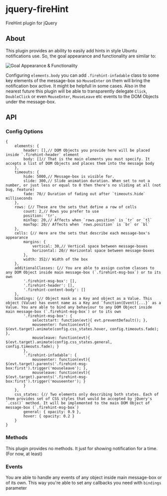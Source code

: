 jquery-fireHint
===============

FireHint plugin for jQuery

## About

This plugin provides an ability to easily add hints in style Ubuntu notifications use.
So, the goal appearance and functionality are similar to:

![Goal Appearance & Functionality](http://www.pixentral.com/pics/12wjm5iywILD8oN9Aq61cXIi8zbOEV1.png)

Configuring `elements.body` you can add `.firehint-infadable` class to some key elements of the message-box so `MouseEnter` on them will bring the notification box active. It might be helpfull in some cases.
Also in the nearest future this plugin will be able to transparently delegate `Click`, `DoubleClick` or even `MouseEnter`, `MouseLeave` etc events to the DOM Objects under the message-box.

## API

### Config Options
	{
		elements: {
			header: [],// DOM Objects you provide here will be placed inside `.firehint-header` element
			body: []// That is the main elements you must specify. It accepts a list of DOM Objects and places them into the message body
		},
		timeouts: {
			hide: 5000,// Message-box is visible for.
			slide: 300,// Slide animation duration. When set to not a number, or just less or equal to 0 then there's no sliding at all (not bug, feature)
			fade: 70// Duration of fading out after `timeouts.hide` milliseconds
		},
		rows: {// These are the sets that define a row of cells
			count: 2,// Rows you prefer to use
			position: 'tr',
			minTop: 20,// Affects when `rows.position` is `tr` or `tl`
			maxTop: 20// Affects when `rows.position` is `br` or `bl`
		},
		cells: {// Here are the sets that describe each message-box's appearance
			margins: {
				vertical: 30,// Vertical space between message-boxes
				horizontal: 20// Horizontal space between message-boxes
			},
			width: 352// Width of the box
		},
		additionalClasses: {// You are able to assign custom classes to any DOM Object inside main message-box (`.firehint-msg-box`) or to its own
			'.firehint-msg-box': [],
			'.firehint-header': [],
			'.firehint-content-body': []
		},
		bindings: {// Object mask as a Key and object as a Value. This object (Value) has event name as a Key and `function(Event){...}` as a Value. You are able to bind any behaviour to any DOM Object inside main message-box (`.firehint-msg-box`) or to its own
			'.firehint-msg-box': {
				selectstart: function(evt){ evt.preventDefault(); },
				mouseenter: function(evt){ $(evt.target).animate(config.css_states.hover, config.timeouts.fade); },
				mouseleave: function(evt){ $(evt.target).animate(config.css_states.general, config.timeouts.fade); }
			},
			'.firehint-infadable': {
				mouseenter: function(evt){ $(evt.target).parents('.firehint-msg-box:first').trigger('mouseleave'); },
				mouseleave: function(evt){ $(evt.target).parents('.firehint-msg-box:first').trigger('mouseenter'); }
			}
		},
		css_states: {// Two elements only describing both states. Each of them provides set of CSS styles that would be accepted by jQuery's `.css()` method. It will be implemented to the main DOM Object of message-box (`.firehint-msg-box`)
			general: { opacity: 0.9 },
			hover: { opacity: 0.2 }
		}
	}

### Methods
This plugin provides no methods. It just for showing notification for a time. (For now, at least)

### Events
You are able to handle any events of any object inside main message-box or of its own. This way you're able to set any callbacks you need with `bindings` parameter
